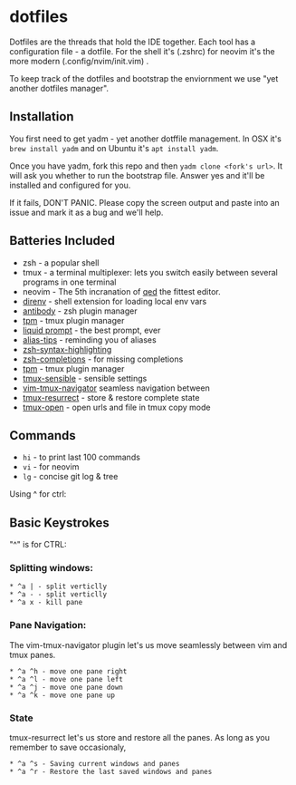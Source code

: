 # dotfiles

Dotfiles are the threads that hold the IDE together. Each tool has a configuration file - a dotfile. For the shell it's (.zshrc) for neovim it's the more modern (.config/nvim/init.vim) . 

To keep track of the dotfiles and bootstrap the enviornment we use "yet another dotfiles manager". 

## Installation

You first need to get yadm - yet another dotffile management. In OSX it's `brew
install yadm` and on Ubuntu it's `apt install yadm`.

Once you have yadm, fork this repo and then `yadm clone <fork's url>`.
It will ask you whether to run the bootstrap file. Answer yes and it'll be installed 
and configured for you.

If it fails, DON'T PANIC. 
Please copy the screen output and paste into an issue and mark it as a bug and we'll help.

## Batteries Included

* zsh - a popular shell
* tmux - a terminal multiplexer: lets you switch easily between several
  programs in one terminal
* neovim - The 5th incranation of 
[qed](https://twobithistory.org/2018/08/05/where-vim-came-from.html) the
fittest editor.
* [direnv](https://direnv.net/) - shell extension for loading local env vars
* [antibody](http://getantibody.github.io/) - zsh plugin manager
* [tpm](https://github.com/tmux-plugins/tpm) - tmux plugin manager
* [liquid prompt](https://github.ocm/nojhan/liquidprompt) - the best prompt, ever
* [alias-tips](https://github.com/djui/alias-tips) - reminding you of aliases
* [zsh-syntax-highlighting](https://github.com/zsh-users/zsh-syntax-highlighting)
* [zsh-completions](https://github.com/zsh-users/zsh-completions) - for missing completions
* [tpm](https://github.com/tmux-plugins/tpm) - tmux plugin manager
* [tmux-sensible](https://github.com/tmux-plugins/tmux-sensible) - sensible settings
* [vim-tmux-navigator](https://github.com/christoomey/vim-tmux-navigator) 
seamless navigation between 
* [tmux-resurrect](https://github.com/tmux-plugins/tmux-resurrect) - store & restore complete state
* [tmux-open](https://github.com/tmux-plugins/tmux-open) - open urls and file in tmux copy mode 


## Commands

* `hi` - to print last 100 commands
* `vi` - for neovim
* `lg` - concise git log & tree

Using ^ for ctrl:

## Basic Keystrokes

"^" is for CTRL:

### Splitting windows:

    * ^a | - split verticlly  
    * ^a - - split verticlly  
    * ^a x - kill pane 

### Pane Navigation:

The vim-tmux-navigator plugin let's us move seamlessly between vim and tmux panes.

    * ^a ^h - move one pane right
    * ^a ^l - move one pane left
    * ^a ^j - move one pane down
    * ^a ^k - move one pane up

### State

tmux-resurrect let's us store and restore all the panes. As long as you remember to save occasionaly, 

    * ^a ^s - Saving current windows and panes
    * ^a ^r - Restore the last saved windows and panes

